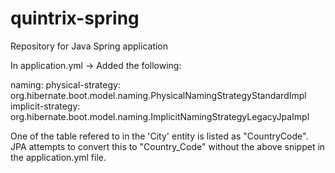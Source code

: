 # quintrix-spring
Repository for Java Spring application

In application.yml -> Added the following:

   naming:
        physical-strategy: org.hibernate.boot.model.naming.PhysicalNamingStrategyStandardImpl
        implicit-strategy: org.hibernate.boot.model.naming.ImplicitNamingStrategyLegacyJpaImpl

One of the table refered to in the 'City' entity is listed as "CountryCode". JPA attempts to convert this to "Country_Code" without the above snippet in the application.yml file.